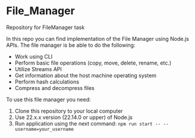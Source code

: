 # File_Manager
Repository for FileManager task

In this repo you can find implementation of the File Manager using Node.js APIs.
The file manager is be able to do the following:
- Work using CLI
- Perform basic file operations (copy, move, delete, rename, etc.)
- Utilize Streams API
- Get information about the host machine operating system
- Perform hash calculations
- Compress and decompress files

To use this file manager you need:
1. Clone this repository to your local computer
2. Use 22.x.x version (22.14.0 or upper) of Node.js
3. Run application using the next command: `npm run start -- --username=your_username`


